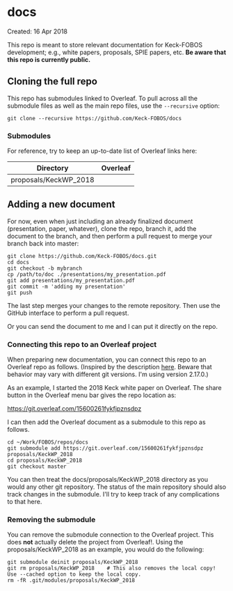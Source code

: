 # docs

Created: 16 Apr 2018

This repo is meant to store relevant documentation for Keck-FOBOS
development; e.g., white papers, proposals, SPIE papers, etc. **Be aware
that this repo is currently public.**

## Cloning the full repo

This repo has submodules linked to Overleaf.  To pull across all the
submodule files as well as the main repo files, use the `--recursive`
option:

`git clone --recursive https://github.com/Keck-FOBOS/docs`

### Submodules

For reference, try to keep an up-to-date list of Overleaf links here:

| Directory             | Overleaf |
| --------------------- | ------------- |
| proposals/KeckWP_2018 | [](https://www.overleaf.com/15600261fykfjpznsdpz#/59256766/) |

## Adding a new document

For now, even when just including an already finalized document
(presentation, paper, whatever), clone the repo, branch it, add the
document to the branch, and then perform a pull request to merge your
branch back into master:

```
git clone https://github.com/Keck-FOBOS/docs.git
cd docs
git checkout -b mybranch
cp /path/to/doc ./presentations/my_presentation.pdf
git add presentations/my_presentation.pdf
git commit -m 'adding my presentation'
git push
```

The last step merges your changes to the remote repository.  Then use
the GitHub interface to perform a pull request.

Or you can send the document to me and I can put it directly on the
repo.

### Connecting this repo to an Overleaf project

When preparing new documentation, you can connect this repo to an
Overleaf repo as follows.  (Inspired by the description
[here](https://abyvinod.github.io/gitsubmodules.html).  Beware that
behavior may vary with different git versions.  I'm using version
2.17.0.)

As an example, I started the 2018 Keck white paper on Overleaf.  The
share button in the Overleaf menu bar gives the repo location as:

https://git.overleaf.com/15600261fykfjpznsdpz

I can then add the Overleaf document as a submodule to this repo as
follows.

```
cd ~/Work/FOBOS/repos/docs
git submodule add https://git.overleaf.com/15600261fykfjpznsdpz proposals/KeckWP_2018
cd proposals/KeckWP_2018
git checkout master
```

You can then treat the docs/proposals/KeckWP_2018 directory as you would
any other git repository.  The status of the main repository should also
track changes in the submodule.  I'll try to keep track of any
complications to that here.

### Removing the submodule

You can remove the submodule connection to the Overleaf project.  This 
does **not** actually delete the project from Overleaf!.
Using the proposals/KeckWP_2018 as an example, you would do the following:

```
git submodule deinit proposals/KeckWP_2018
git rm proposals/KeckWP_2018    # This also removes the local copy!  Use --cached option to keep the local copy.
rm -fR .git/modules/proposals/KeckWP_2018
```


